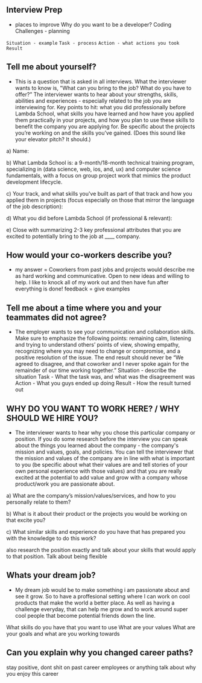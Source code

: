 ## Interview Prep

- places to improve
  Why do you want to be a developer?
  Coding Challenges - planning

`Situation - example`
`Task - process`
`Action - what actions you took`
`Result`

## Tell me about yourself?

- This is a question that is asked in all interviews. What the interviewer wants to know is, "What can you bring to the job? What do you have to offer?” The interviewer wants to hear about your strengths, skills, abilities and experiences - especially related to the job you are interviewing for. Key points to hit: what you did professionally before Lambda School, what skills you have learned and how have you applied them practically in your projects, and how you plan to use these skills to benefit the company you are applying for. Be specific about the projects you’re working on and the skills you’ve gained. (Does this sound like your elevator pitch? It should.)

a) Name:

b) What Lambda School is: a 9-month/18-month technical training program, specializing in (data science, web, ios, and, ux) and computer science fundamentals, with a focus on group project work that mimics the product development lifecycle.

c) Your track, and what skills you've built as part of that track and how you applied them in projects (focus especially on those that mirror the language of the job description):

d) What you did before Lambda School (if professional & relevant):

e) Close with summarizing 2-3 key professional attributes that you are excited to potentially bring to the job at \_\_\_\_ company.

## How would your co-workers describe you?

- my answer = Coworkers from past jobs and projects would describe me as hard working and communicative. Open to new ideas and willing to help. I like to knock all of my work out and then have fun after everything is done!
  feedback = give examples

## Tell me about a time where you and your teammates did not agree?

- The employer wants to see your communication and collaboration skills. Make sure to emphasize the following points: remaining calm, listening and trying to understand others’ points of view, showing empathy, recognizing where you may need to change or compromise, and a positive resolution of the issue. The end result should never be “We agreed to disagree, and that coworker and I never spoke again for the remainder of our time working together.”
  Situation - describe the situation
  Task - What the task was, and what was the disagreement was
  Action - What you guys ended up doing
  Result - How the result turned out

## WHY DO YOU WANT TO WORK HERE? / WHY SHOULD WE HIRE YOU?

- The interviewer wants to hear why you chose this particular company or position. If you do some research before the interview you can speak about the things you learned about the company - the company's mission and values, goals, and policies. You can tell the interviewer that the mission and values of the company are in line with what is important to you (be specific about what their values are and tell stories of your own personal experience with those values) and that you are really excited at the potential to add value and grow with a company whose product/work you are passionate about.

a) What are the company’s mission/values/services, and how to you personally relate to them?

b) What is it about their product or the projects you would be working on that excite you?

c) What similar skills and experience do you have that has prepared you with the knowledge to do this work?

also research the position exactly and talk about your skills that would apply to that position. Talk about being flexible

## Whats your dream job?

- My dream job would be to make something i am passionate about and see it grow. So to have a proffesional setting where I can work on cool products that make the world a better place. As well as having a challenge everyday, that can help me grow and to work around super cool people that become potential friends down the line.

What skills do you have that you want to use
What are your values
What are your goals and what are you working towards

## Can you explain why you changed career paths?

stay positive, dont shit on past career employees or anything
talk about why you enjoy this career
